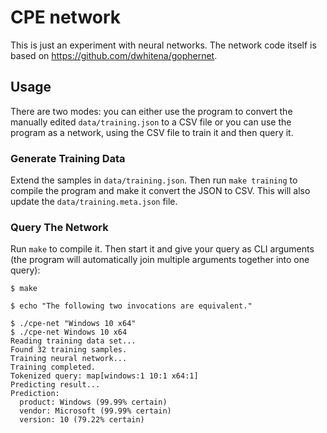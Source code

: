 # CPE network

This is just an experiment with neural networks. The network code itself is based
on https://github.com/dwhitena/gophernet.

## Usage

There are two modes: you can either use the program to convert the manually
edited `data/training.json` to a CSV file or you can use the program as a
network, using the CSV file to train it and then query it.

### Generate Training Data

Extend the samples in `data/training.json`. Then run `make training` to compile
the program and make it convert the JSON to CSV. This will also update the
`data/training.meta.json` file.

### Query The Network

Run `make` to compile it. Then start it and give your query as CLI arguments
(the program will automatically join multiple arguments together into one query):

    $ make

    $ echo "The following two invocations are equivalent."

    $ ./cpe-net "Windows 10 x64"
    $ ./cpe-net Windows 10 x64
    Reading training data set...
    Found 32 training samples.
    Training neural network...
    Training completed.
    Tokenized query: map[windows:1 10:1 x64:1]
    Predicting result...
    Prediction:
      product: Windows (99.99% certain)
      vendor: Microsoft (99.99% certain)
      version: 10 (79.22% certain)
